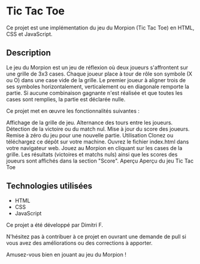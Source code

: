 # Tic Tac Toe
Ce projet est une implémentation du jeu du Morpion (Tic Tac Toe) en HTML, CSS et JavaScript.

## Description
Le jeu du Morpion est un jeu de réflexion où deux joueurs s'affrontent sur une grille de 3x3 cases. Chaque joueur place à tour de rôle son symbole (X ou O) dans une case vide de la grille. Le premier joueur à aligner trois de ses symboles horizontalement, verticalement ou en diagonale remporte la partie. Si aucune combinaison gagnante n'est réalisée et que toutes les cases sont remplies, la partie est déclarée nulle.

Ce projet met en œuvre les fonctionnalités suivantes :

Affichage de la grille de jeu.
Alternance des tours entre les joueurs.
Détection de la victoire ou du match nul.
Mise à jour du score des joueurs.
Remise à zéro du jeu pour une nouvelle partie.
Utilisation
Clonez ou téléchargez ce dépôt sur votre machine.
Ouvrez le fichier index.html dans votre navigateur web.
Jouez au Morpion en cliquant sur les cases de la grille.
Les résultats (victoires et matchs nuls) ainsi que les scores des joueurs sont affichés dans la section "Score".
Aperçu
Aperçu du jeu Tic Tac Toe

## Technologies utilisées
- HTML
- CSS
- JavaScript

Ce projet a été développé par Dimitri F.

N'hésitez pas à contribuer à ce projet en ouvrant une demande de pull si vous avez des améliorations ou des corrections à apporter.

Amusez-vous bien en jouant au jeu du Morpion !
